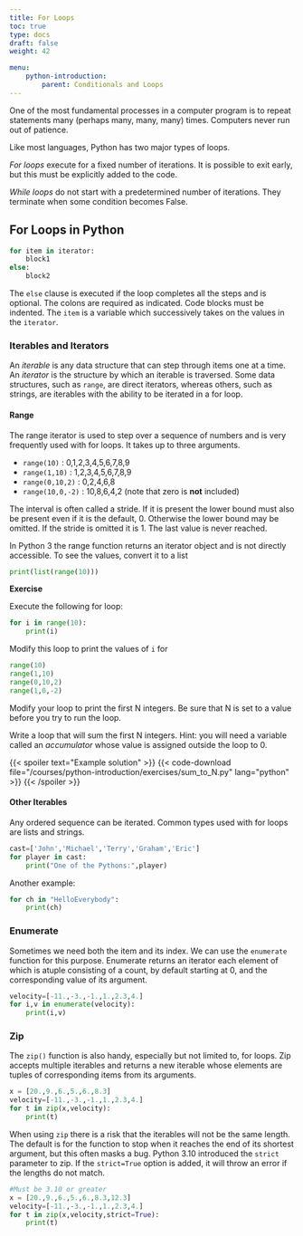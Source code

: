 ```yaml
---
title: For Loops
toc: true
type: docs
draft: false
weight: 42

menu:
    python-introduction:
        parent: Conditionals and Loops
---
```


One of the most fundamental processes in a computer program is to repeat statements many (perhaps many, many, many) times.  Computers never run out of patience.

Like most languages, Python has two major types of loops.  

_For loops_ execute for a fixed number of iterations.  It is possible to exit early, but this must be explicitly added to the code. 

_While loops_ do not start with a predetermined number of iterations.  They terminate when some condition becomes False.

## For Loops in Python

```python
for item in iterator:
    block1
else:
    block2
```

The `else` clause is executed if the loop completes all the steps and is optional.  The colons are required as indicated.  Code blocks must be indented.  The `item` is a variable which successively takes on the values in the `iterator`.  

### Iterables and Iterators

An _iterable_ is any data structure that can step through items one at a time.  An _iterator_ is the structure by which an iterable is traversed. Some data structures, such as `range`, are direct iterators, whereas others, such as strings, are iterables with the ability to be iterated in a for loop.

#### Range

The range iterator is used to step over a sequence of numbers and is very frequently used with for loops.  It takes up to three arguments.

* `range(10)`  : 0,1,2,3,4,5,6,7,8,9
* `range(1,10)` : 1,2,3,4,5,6,7,8,9
* `range(0,10,2)` : 0,2,4,6,8
* `range(10,0,-2)` : 10,8,6,4,2 (note that zero is __not__ included)

The interval is often called a stride.  If it is present the lower bound must also be present even if it is the default, 0.  Otherwise the lower bound may be omitted.  If the stride is omitted it is 1.  The last value is never reached.

In Python 3 the range function returns an iterator object and is not directly accessible.  To see the values, convert it to a list
```python
print(list(range(10)))
```

**Exercise**

Execute the following for loop:

```python
for i in range(10):
    print(i)
```

Modify this loop to print the values of `i` for 

```python
range(10)
range(1,10)
range(0,10,2)
range(1,0,-2)
```

Modify your loop to print the first N integers.  Be sure that N is set to a value before you try to run the loop.

Write a loop that will sum the first N integers.  Hint: you will need a variable called an <em>accumulator</em> whose value is assigned outside the loop to 0.

{{< spoiler text="Example solution" >}}
{{< code-download file="/courses/python-introduction/exercises/sum_to_N.py" lang="python" >}}
{{< /spoiler >}}

#### Other Iterables

Any ordered sequence can be iterated.  Common types used with for loops are lists and strings.

```python
cast=['John','Michael','Terry','Graham','Eric']
for player in cast:
    print("One of the Pythons:",player)
```

Another example:

```python
for ch in "HelloEverybody":
    print(ch)
```

### Enumerate

Sometimes we need both the item and its index.  We can use the `enumerate` function for this purpose.  Enumerate returns an iterator each element of which is atuple consisting of a count, by default starting at 0, and the corresponding value of its argument.

```python
velocity=[-11.,-3.,-1.,1.,2.3,4.]
for i,v in enumerate(velocity):
    print(i,v)
```

### Zip

The `zip()` function is also handy, especially but not limited to, for loops.  Zip accepts multiple iterables and returns a new iterable whose elements are tuples of corresponding items from its arguments.  

```python
x = [20.,9.,6.,5.,6.,8.3]
velocity=[-11.,-3.,-1.,1.,2.3,4.]
for t in zip(x,velocity):
    print(t)
```

When using `zip` there is a risk that the iterables will not be the same length. The default is for the function to stop when it reaches the end of its shortest argument, but this often masks a bug.  Python 3.10 introduced the `strict` parameter to zip.  If the `strict=True` option is added, it will throw an error if the lengths do not match.  

```python
#Must be 3.10 or greater
x = [20.,9.,6.,5.,6.,8.3,12.3]
velocity=[-11.,-3.,-1.,1.,2.3,4.]
for t in zip(x,velocity,strict=True):
    print(t)
```
